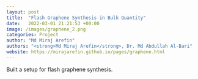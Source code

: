 ```yaml
---
layout: post
title:  "Flash Graphene Synthesis in Bulk Quantity"
date:   2022-03-01 21:21:53 +00:00
image: /images/graphene_2.png
categories: Project
author: "Md Miraj Arefin"
authors: "<strong>Md Miraj Arefin</strong>, Dr. Md Abdullah Al-Bari"
website: https://mirajarefin.github.io/pages/graphene.html
---
```

Built a setup for flash graphene synthesis.
